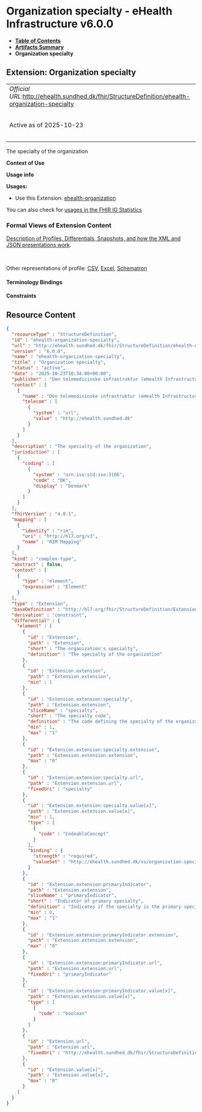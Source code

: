 # Organization specialty - eHealth Infrastructure v6.0.0

* [**Table of Contents**](toc.md)
* [**Artifacts Summary**](artifacts.md)
* **Organization specialty**

## Extension: Organization specialty 

| | |
| :--- | :--- |
| *Official URL*:http://ehealth.sundhed.dk/fhir/StructureDefinition/ehealth-organization-specialty | *Version*:6.0.0 |
| Active as of 2025-10-23 | *Computable Name*:ehealth-organization-specialty |

The specialty of the organization

**Context of Use**

**Usage info**

**Usages:**

* Use this Extension: [ehealth-organization](StructureDefinition-ehealth-organization.md)

You can also check for [usages in the FHIR IG Statistics](https://packages2.fhir.org/xig/dk.ehealth.sundhed.fhir.ig.core|current/StructureDefinition/ehealth-organization-specialty)

### Formal Views of Extension Content

 [Description of Profiles, Differentials, Snapshots, and how the XML and JSON presentations work](http://build.fhir.org/ig/FHIR/ig-guidance/readingIgs.html#structure-definitions). 

 

Other representations of profile: [CSV](StructureDefinition-ehealth-organization-specialty.csv), [Excel](StructureDefinition-ehealth-organization-specialty.xlsx), [Schematron](StructureDefinition-ehealth-organization-specialty.sch) 

#### Terminology Bindings

#### Constraints



## Resource Content

```json
{
  "resourceType" : "StructureDefinition",
  "id" : "ehealth-organization-specialty",
  "url" : "http://ehealth.sundhed.dk/fhir/StructureDefinition/ehealth-organization-specialty",
  "version" : "6.0.0",
  "name" : "ehealth-organization-specialty",
  "title" : "Organization specialty",
  "status" : "active",
  "date" : "2025-10-23T10:34:08+00:00",
  "publisher" : "Den telemedicinske infrastruktur (eHealth Infrastructure)",
  "contact" : [
    {
      "name" : "Den telemedicinske infrastruktur (eHealth Infrastructure)",
      "telecom" : [
        {
          "system" : "url",
          "value" : "http://ehealth.sundhed.dk"
        }
      ]
    }
  ],
  "description" : "The specialty of the organization",
  "jurisdiction" : [
    {
      "coding" : [
        {
          "system" : "urn:iso:std:iso:3166",
          "code" : "DK",
          "display" : "Denmark"
        }
      ]
    }
  ],
  "fhirVersion" : "4.0.1",
  "mapping" : [
    {
      "identity" : "rim",
      "uri" : "http://hl7.org/v3",
      "name" : "RIM Mapping"
    }
  ],
  "kind" : "complex-type",
  "abstract" : false,
  "context" : [
    {
      "type" : "element",
      "expression" : "Element"
    }
  ],
  "type" : "Extension",
  "baseDefinition" : "http://hl7.org/fhir/StructureDefinition/Extension",
  "derivation" : "constraint",
  "differential" : {
    "element" : [
      {
        "id" : "Extension",
        "path" : "Extension",
        "short" : "The organization's specialty",
        "definition" : "The specialty of the organization"
      },
      {
        "id" : "Extension.extension",
        "path" : "Extension.extension",
        "min" : 1
      },
      {
        "id" : "Extension.extension:specialty",
        "path" : "Extension.extension",
        "sliceName" : "specialty",
        "short" : "The specialty code",
        "definition" : "The code defining the specialty of the organization.",
        "min" : 1,
        "max" : "1"
      },
      {
        "id" : "Extension.extension:specialty.extension",
        "path" : "Extension.extension.extension",
        "max" : "0"
      },
      {
        "id" : "Extension.extension:specialty.url",
        "path" : "Extension.extension.url",
        "fixedUri" : "specialty"
      },
      {
        "id" : "Extension.extension:specialty.value[x]",
        "path" : "Extension.extension.value[x]",
        "min" : 1,
        "type" : [
          {
            "code" : "CodeableConcept"
          }
        ],
        "binding" : {
          "strength" : "required",
          "valueSet" : "http://ehealth.sundhed.dk/vs/organization-specialty"
        }
      },
      {
        "id" : "Extension.extension:primaryIndicator",
        "path" : "Extension.extension",
        "sliceName" : "primaryIndicator",
        "short" : "Indicator of primary specialty",
        "definition" : "Indicates if the specialty is the primary specialty of the organization.",
        "min" : 0,
        "max" : "1"
      },
      {
        "id" : "Extension.extension:primaryIndicator.extension",
        "path" : "Extension.extension.extension",
        "max" : "0"
      },
      {
        "id" : "Extension.extension:primaryIndicator.url",
        "path" : "Extension.extension.url",
        "fixedUri" : "primaryIndicator"
      },
      {
        "id" : "Extension.extension:primaryIndicator.value[x]",
        "path" : "Extension.extension.value[x]",
        "type" : [
          {
            "code" : "boolean"
          }
        ]
      },
      {
        "id" : "Extension.url",
        "path" : "Extension.url",
        "fixedUri" : "http://ehealth.sundhed.dk/fhir/StructureDefinition/ehealth-organization-specialty"
      },
      {
        "id" : "Extension.value[x]",
        "path" : "Extension.value[x]",
        "max" : "0"
      }
    ]
  }
}

```
